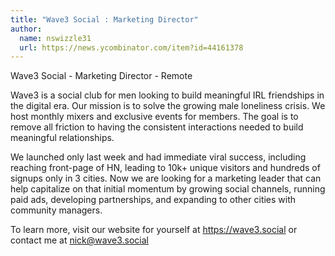```yaml
---
title: "Wave3 Social : Marketing Director"
author:
  name: nswizzle31
  url: https://news.ycombinator.com/item?id=44161378
---
```

Wave3 Social - Marketing Director - Remote

Wave3 is a social club for men looking to build meaningful IRL friendships in the digital era. Our mission is to solve the growing male loneliness crisis. We host monthly mixers and exclusive events for members. The goal is to remove all friction to having the consistent interactions needed to build meaningful relationships.

We launched only last week and had immediate viral success, including reaching front-page of HN, leading to 10k+ unique visitors and hundreds of signups only in 3 cities. Now we are looking for a marketing leader that can help capitalize on that initial momentum by growing social channels, running paid ads, developing partnerships, and expanding to other cities with community managers.

To learn more, visit our website for yourself at <a href="https:&#x2F;&#x2F;wave3.social" rel="nofollow">https:&#x2F;&#x2F;wave3.social</a> or contact me at nick@wave3.social
<JobApplication />
